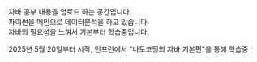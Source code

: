 자바 공부 내용을 업로드 하는 공간입니다.  
파이썬을 메인으로 데이터분석을 하고 있습니다.  
자바의 필요성을 느껴서 기본부터 학습중입니다.  

2025년 5월 20일부터 시작, 인프런에서 "나도코딩의 자바 기본편"을 통해 학습중  
